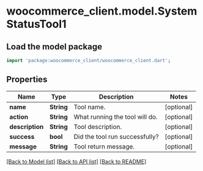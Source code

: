 # woocommerce_client.model.SystemStatusTool1

## Load the model package
```dart
import 'package:woocommerce_client/woocommerce_client.dart';
```

## Properties
Name | Type | Description | Notes
------------ | ------------- | ------------- | -------------
**name** | **String** | Tool name. | [optional] 
**action** | **String** | What running the tool will do. | [optional] 
**description** | **String** | Tool description. | [optional] 
**success** | **bool** | Did the tool run successfully? | [optional] 
**message** | **String** | Tool return message. | [optional] 

[[Back to Model list]](../README.md#documentation-for-models) [[Back to API list]](../README.md#documentation-for-api-endpoints) [[Back to README]](../README.md)



